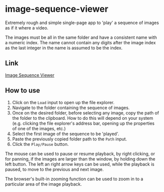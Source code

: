 # image-sequence-viewer
Extremely rough and simple single-page app to 'play' a sequence of images as if it where a video.

The images must be all in the same folder and have a consistent name with a numeric index. The name cannot contain any digits after the image index as the last integer in the name is assumed to be the index.

## Link

[Image Sequence Viewer](https://htmlpreview.github.io/?https://github.com/JaumeRibas/image-sequence-viewer/blob/main/image-sequence-viewer.html)

## How to use

1. Click on the `Load` input to open up the file explorer.
2. Navigate to the folder containing the sequence of images.
3. Once on the desired folder, before selecting any image, copy the path of the folder to the clipboard. How to do this will depend on your system (e.g. clicking the file explorer's address bar, opening up the properties of one of the images, etc.)
4. Select the first image of the sequence to be 'played'.
5. Paste the previously copied folder path to the `Path` input.
6. Click the `Play/Pause` button.

The mouse can be used to pause or resume playback, by right clicking, or for panning, if the images are larger than the window, by holding down the left button.
The left an right arrow keys can be used, while the playback is paused, to move to the previous and next image.

The browser's built-in zooming function can be used to zoom in to a particular area of the image playback.
